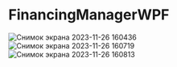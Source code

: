 # FinancingManagerWPF
![Снимок экрана 2023-11-26 160436](https://github.com/ArtHoly26/FinancingManagerWPF/assets/112950470/2942f4ac-8b2e-42e9-a914-4702dfcf8dbd)
![Снимок экрана 2023-11-26 160719](https://github.com/ArtHoly26/FinancingManagerWPF/assets/112950470/67abaa67-b9c6-44ce-9494-e25ce367f70f)
![Снимок экрана 2023-11-26 160813](https://github.com/ArtHoly26/FinancingManagerWPF/assets/112950470/cbc85975-c102-437f-b039-de940854ddb4)

